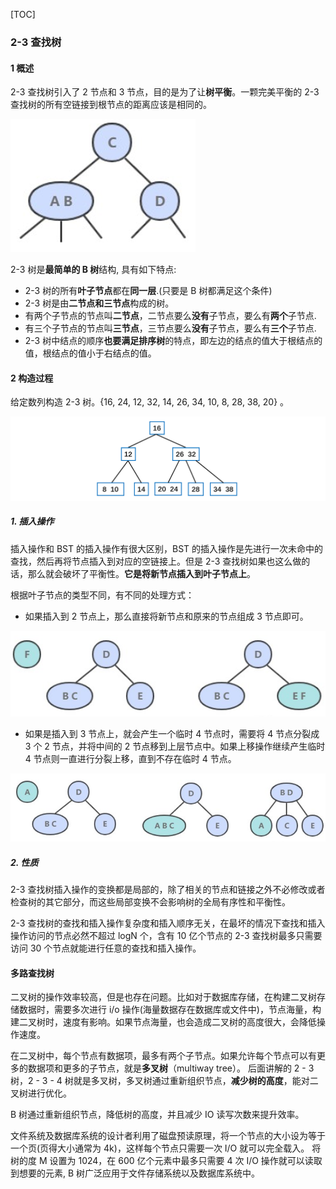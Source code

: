 [TOC]

### 2-3 查找树

#### 1 概述

2-3 查找树引入了 2 节点和 3 节点，目的是为了让**树平衡**。一颗完美平衡的 2-3 查找树的所有空链接到根节点的距离应该是相同的。

![1563523596755](assets/1563523596755.png)

2-3 树是**最简单的 B 树**结构, 具有如下特点:

- 2-3 树的所有**叶子节点**都在**同一层**.(只要是 B 树都满足这个条件)
- 2-3 树是由**二节点和三节点**构成的树。
- 有两个子节点的节点叫**二节点**，二节点要么**没有**子节点，要么有**两个**子节点.
- 有三个子节点的节点叫**三节点**，三节点要么**没有**子节点，要么有**三个**子节点.
- 2-3 树中结点的顺序**也要满足排序树**的特点，即左边的结点的值大于根结点的值，根结点的值小于右结点的值。



#### 2 构造过程

给定数列构造 2-3 树。{16, 24, 12, 32, 14, 26, 34, 10, 8, 28, 38, 20} 。

![1569756131794](assets/1569756131794-1576324263433.png)

##### 1. 插入操作

插入操作和 BST 的插入操作有很大区别，BST 的插入操作是先进行一次未命中的查找，然后再将节点插入到对应的空链接上。但是 2-3 查找树如果也这么做的话，那么就会破坏了平衡性。**它是将新节点插入到叶子节点上**。

根据叶子节点的类型不同，有不同的处理方式：

- 如果插入到 2 节点上，那么直接将新节点和原来的节点组成 3 节点即可。

![1563523611923](assets/1563523611923.png)

- 如果是插入到 3 节点上，就会产生一个临时 4 节点时，需要将 4 节点分裂成 3 个 2 节点，并将中间的 2 节点移到上层节点中。如果上移操作继续产生临时 4 节点则一直进行分裂上移，直到不存在临时 4 节点。

![1563523626358](assets/1563523626358.png)

##### 2. 性质

2-3 查找树插入操作的变换都是局部的，除了相关的节点和链接之外不必修改或者检查树的其它部分，而这些局部变换不会影响树的全局有序性和平衡性。

2-3 查找树的查找和插入操作复杂度和插入顺序无关，在最坏的情况下查找和插入操作访问的节点必然不超过 logN 个，含有 10 亿个节点的 2-3 查找树最多只需要访问 30 个节点就能进行任意的查找和插入操作。





#### 多路查找树

二叉树的操作效率较高，但是也存在问题。比如对于数据库存储，在构建二叉树存储数据时，需要多次进行 i/o 操作(海量数据存在数据库或文件中)，节点海量，构建二叉树时，速度有影响。如果节点海量，也会造成二叉树的高度很大，会降低操作速度。

在二叉树中，每个节点有数据项，最多有两个子节点。如果允许每个节点可以有更多的数据项和更多的子节点，就是**多叉树**（multiway tree）。
后面讲解的 2 - 3 树，2 - 3 - 4 树就是多叉树，多叉树通过重新组织节点，**减少树的高度**，能对二叉树进行优化。

B 树通过重新组织节点，降低树的高度，并且减少 IO 读写次数来提升效率。

文件系统及数据库系统的设计者利用了磁盘预读原理，将一个节点的大小设为等于一个页(页得大小通常为 4k)，这样每个节点只需要一次 I/O 就可以完全载入。
将树的度 M 设置为 1024，在 600 亿个元素中最多只需要 4 次 I/O 操作就可以读取到想要的元素, B 树广泛应用于文件存储系统以及数据库系统中。